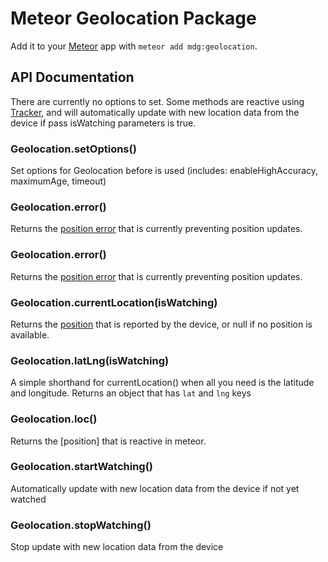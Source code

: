 # Meteor Geolocation Package

Add it to your [Meteor](http://meteor.com) app with `meteor add mdg:geolocation`.

## API Documentation

There are currently no options to set. Some methods are reactive using [Tracker](http://docs.meteor.com/#tracker), and will automatically update with new location data from the device if pass isWatching parameters is true.

### Geolocation.setOptions()

Set options for Geolocation before is used (includes: enableHighAccuracy, maximumAge, timeout)

### Geolocation.error()

Returns the [position error](https://developer.mozilla.org/en-US/docs/Web/API/PositionError) that is currently preventing position updates.

### Geolocation.error()

Returns the [position error](https://developer.mozilla.org/en-US/docs/Web/API/PositionError) that is currently preventing position updates.

### Geolocation.currentLocation(isWatching)

Returns the [position](https://developer.mozilla.org/en-US/docs/Web/API/Position) that is reported by the device, or null if no position is available.

### Geolocation.latLng(isWatching)

A simple shorthand for currentLocation() when all you need is the latitude and longitude. Returns an object that has `lat` and `lng` keys

### Geolocation.loc()

Returns the [position] that is reactive in meteor.

### Geolocation.startWatching()

Automatically update with new location data from the device if not yet watched

### Geolocation.stopWatching()

Stop update with new location data from the device